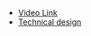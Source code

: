- [Video Link](https://drive.google.com/file/d/1XZ4km1s_5C7dx03kL6EZyb5OA_6IMMY7/view?usp=sharing)
- [Technical design](https://docs.google.com/document/d/1eAyL69FH4wRa-kXdJf233DutVKpm_ziArhNQqX837nw/edit?usp=sharing)
